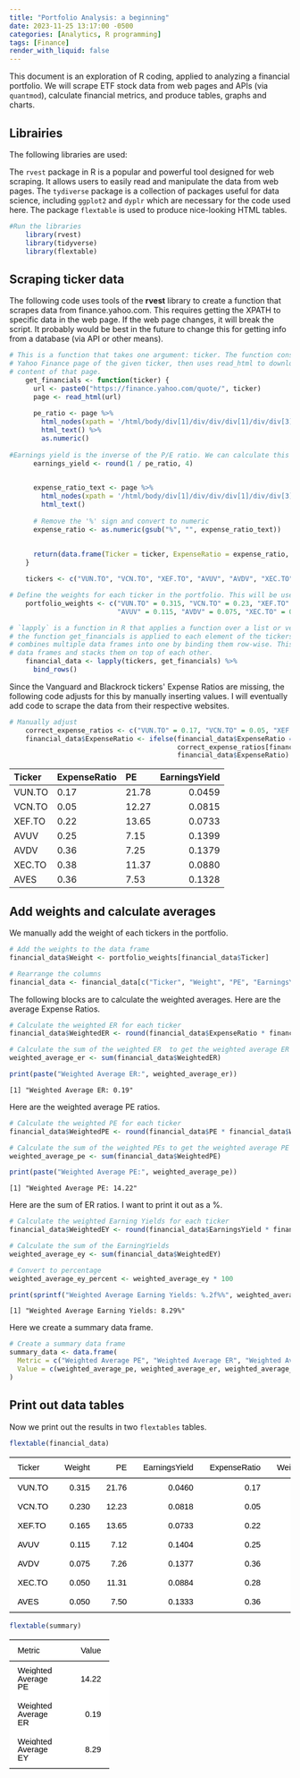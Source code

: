 ```yaml
---
title: "Portfolio Analysis: a beginning"
date: 2023-11-25 13:17:00 -0500
categories: [Analytics, R programming]
tags: [Finance]
render_with_liquid: false
---
```


This document is an exploration of R coding, applied to analyzing a financial portfolio. We will scrape ETF  stock data from web pages and APIs (via `quantmod`), calculate financial metrics, and produce tables, graphs and charts.

## Librairies

The following libraries are used:

The `rvest` package in R is a popular and powerful tool designed for web scraping. It allows users to easily read and manipulate the data from web pages. The `tydiverse` package is a collection of packages useful for data science, including  `ggplot2` and `dyplr` which are necessary for the code used here. The package `flextable` is used to produce nice-looking HTML tables.

```r
#Run the libraries
    library(rvest)
    library(tidyverse)
    library(flextable)
```

## Scraping ticker data

The following code uses tools of the **rvest** library to create a function that scrapes data from finance.yahoo.com. This requires getting the XPATH to specific data in the web page. If the web page changes, it will break the script. It probably would be best  in the future to change this for getting info from a database (via API or other means).

```r
# This is a function that takes one argument: ticker. The function constructs a URL for the
# Yahoo Finance page of the given ticker, then uses read_html to download and parse the HTML
# content of that page. 
    get_financials <- function(ticker) {
      url <- paste0("https://finance.yahoo.com/quote/", ticker)
      page <- read_html(url)
      
      pe_ratio <- page %>%
        html_nodes(xpath = '/html/body/div[1]/div/div/div[1]/div/div[3]/div[1]/div/div[1]/div/div/div/div[2]/div[2]/table/tbody/tr[3]/td[2]') %>%
        html_text() %>%
        as.numeric()
      
#Earnings yield is the inverse of the P/E ratio. We can calculate this here.
      earnings_yield <- round(1 / pe_ratio, 4)
      

      expense_ratio_text <- page %>%
        html_nodes(xpath = '/html/body/div[1]/div/div/div[1]/div/div[3]/div[1]/div/div[1]/div/div/div/div[2]/div[2]/table/tbody/tr[7]/td[2]') %>%
        html_text()
      
      # Remove the '%' sign and convert to numeric
      expense_ratio <- as.numeric(gsub("%", "", expense_ratio_text))
      
      
      return(data.frame(Ticker = ticker, ExpenseRatio = expense_ratio, PE = pe_ratio, EarningsYield = earnings_yield))
    }

    tickers <- c("VUN.TO", "VCN.TO", "XEF.TO", "AVUV", "AVDV", "XEC.TO", "AVES")  # The tickers part of the portfolio

# Define the weights for each ticker in the portfolio. This will be used to calculate the weighted averages.
    portfolio_weights <- c("VUN.TO" = 0.315, "VCN.TO" = 0.23, "XEF.TO" = 0.165, 
                           "AVUV" = 0.115, "AVDV" = 0.075, "XEC.TO" = 0.05, "AVES" = 0.05)

# `lapply` is a function in R that applies a function over a list or vector. In this case,
# the function get_financials is applied to each element of the tickers vector. `bind_rows()`
# combines multiple data frames into one by binding them row-wise. This means that it takes
# data frames and stacks them on top of each other.
    financial_data <- lapply(tickers, get_financials) %>%
      bind_rows()
```

Since the Vanguard and Blackrock tickers' Expense Ratios are missing, the following code adjusts for this by manually inserting values. I will eventually add code to scrape the data from their respective websites.

```r
# Manually adjust 
    correct_expense_ratios <- c("VUN.TO" = 0.17, "VCN.TO" = 0.05, "XEF.TO" = 0.22, "XEC.TO" = 0.28)
    financial_data$ExpenseRatio <- ifelse(financial_data$ExpenseRatio == 0,
                                          correct_expense_ratios[financial_data$Ticker],
                                          financial_data$ExpenseRatio)
```

| Ticker | ExpenseRatio | PE    | EarningsYield |
|:-------|:-------------|:------|--------------:|
| VUN.TO | 0.17         | 21.78 | 0.0459        |
| VCN.TO | 0.05         | 12.27 | 0.0815        |
| XEF.TO | 0.22         | 13.65 | 0.0733        |
| AVUV   | 0.25         | 7.15  | 0.1399        |
| AVDV   | 0.36         | 7.25  | 0.1379        |
| XEC.TO | 0.38         | 11.37 | 0.0880        |
| AVES   | 0.36         | 7.53  | 0.1328        |


## Add weights and calculate averages

We manually add the weight of each tickers in the portfolio.

```r
# Add the weights to the data frame
financial_data$Weight <- portfolio_weights[financial_data$Ticker]

# Rearrange the columns
financial_data <- financial_data[c("Ticker", "Weight", "PE", "EarningsYield", "ExpenseRatio")]
```

The following blocks are to calculate the weighted averages. Here are the average Expense Ratios.

```r
# Calculate the weighted ER for each ticker
financial_data$WeightedER <- round(financial_data$ExpenseRatio * financial_data$Weight, 2)

# Calculate the sum of the weighted ER  to get the weighted average ER
weighted_average_er <- sum(financial_data$WeightedER)

print(paste("Weighted Average ER:", weighted_average_er))
```
`[1] "Weighted Average ER: 0.19"`

Here are the weighted average PE ratios.

```r
# Calculate the weighted PE for each ticker
financial_data$WeightedPE <- round(financial_data$PE * financial_data$Weight, 2)

# Calculate the sum of the weighted PEs to get the weighted average PE
weighted_average_pe <- sum(financial_data$WeightedPE)

print(paste("Weighted Average PE:", weighted_average_pe))

```
`[1] "Weighted Average PE: 14.22"`

Here are the sum of ER ratios. I want to print it out as a %. 
```r
# Calculate the weighted Earning Yields for each ticker
financial_data$WeightedEY <- round(financial_data$EarningsYield * financial_data$Weight, 4)

# Calculate the sum of the EarningYields
weighted_average_ey <- sum(financial_data$WeightedEY)

# Convert to percentage
weighted_average_ey_percent <- weighted_average_ey * 100

print(sprintf("Weighted Average Earning Yields: %.2f%%", weighted_average_ey_percent))
```
`[1] "Weighted Average Earning Yields: 8.29%"`

Here we create a summary data frame. 
```r
# Create a summary data frame
summary_data <- data.frame(
  Metric = c("Weighted Average PE", "Weighted Average ER", "Weighted Average EY"),
  Value = c(weighted_average_pe, weighted_average_er, weighted_average_ey_percent)
)
```

## Print out data tables
Now we print out the results in two `flextables` tables.

```r
flextable(financial_data)
```
<div class="tabwid"><style>.cl-bb5b6256{}.cl-bb540a24{font-family:'Arial';font-size:11pt;font-weight:normal;font-style:normal;text-decoration:none;color:rgba(0, 0, 0, 1.00);background-color:white;}.cl-bb56dca4{margin:0;text-align:left;border-bottom: 0 solid rgba(0, 0, 0, 1.00);border-top: 0 solid rgba(0, 0, 0, 1.00);border-left: 0 solid rgba(0, 0, 0, 1.00);border-right: 0 solid rgba(0, 0, 0, 1.00);padding-bottom:5pt;padding-top:5pt;padding-left:5pt;padding-right:5pt;line-height: 1;background-color:white;}.cl-bb56dcae{margin:0;text-align:right;border-bottom: 0 solid rgba(0, 0, 0, 1.00);border-top: 0 solid rgba(0, 0, 0, 1.00);border-left: 0 solid rgba(0, 0, 0, 1.00);border-right: 0 solid rgba(0, 0, 0, 1.00);padding-bottom:5pt;padding-top:5pt;padding-left:5pt;padding-right:5pt;line-height: 1;background-color:white;}.cl-bb56ed98{width:0.75in;background-color:white;vertical-align: middle;border-bottom: 1.5pt solid rgba(102, 102, 102, 1.00);border-top: 1.5pt solid rgba(102, 102, 102, 1.00);border-left: 0 solid rgba(0, 0, 0, 1.00);border-right: 0 solid rgba(0, 0, 0, 1.00);margin-bottom:0;margin-top:0;margin-left:0;margin-right:0;}.cl-bb56ed99{width:0.75in;background-color:white;vertical-align: middle;border-bottom: 1.5pt solid rgba(102, 102, 102, 1.00);border-top: 1.5pt solid rgba(102, 102, 102, 1.00);border-left: 0 solid rgba(0, 0, 0, 1.00);border-right: 0 solid rgba(0, 0, 0, 1.00);margin-bottom:0;margin-top:0;margin-left:0;margin-right:0;}.cl-bb56ed9a{width:0.75in;background-color:white;vertical-align: middle;border-bottom: 0 solid rgba(0, 0, 0, 1.00);border-top: 0 solid rgba(0, 0, 0, 1.00);border-left: 0 solid rgba(0, 0, 0, 1.00);border-right: 0 solid rgba(0, 0, 0, 1.00);margin-bottom:0;margin-top:0;margin-left:0;margin-right:0;}.cl-bb56eda2{width:0.75in;background-color:white;vertical-align: middle;border-bottom: 0 solid rgba(0, 0, 0, 1.00);border-top: 0 solid rgba(0, 0, 0, 1.00);border-left: 0 solid rgba(0, 0, 0, 1.00);border-right: 0 solid rgba(0, 0, 0, 1.00);margin-bottom:0;margin-top:0;margin-left:0;margin-right:0;}.cl-bb56eda3{width:0.75in;background-color:white;vertical-align: middle;border-bottom: 1.5pt solid rgba(102, 102, 102, 1.00);border-top: 0 solid rgba(0, 0, 0, 1.00);border-left: 0 solid rgba(0, 0, 0, 1.00);border-right: 0 solid rgba(0, 0, 0, 1.00);margin-bottom:0;margin-top:0;margin-left:0;margin-right:0;}.cl-bb56eda4{width:0.75in;background-color:white;vertical-align: middle;border-bottom: 1.5pt solid rgba(102, 102, 102, 1.00);border-top: 0 solid rgba(0, 0, 0, 1.00);border-left: 0 solid rgba(0, 0, 0, 1.00);border-right: 0 solid rgba(0, 0, 0, 1.00);margin-bottom:0;margin-top:0;margin-left:0;margin-right:0;}</style><table data-quarto-disable-processing='true' class='cl-bb5b6256'><thead><tr style="overflow-wrap:break-word;"><th class="cl-bb56ed98"><p class="cl-bb56dca4"><span class="cl-bb540a24">Ticker</span></p></th><th class="cl-bb56ed99"><p class="cl-bb56dcae"><span class="cl-bb540a24">Weight</span></p></th><th class="cl-bb56ed99"><p class="cl-bb56dcae"><span class="cl-bb540a24">PE</span></p></th><th class="cl-bb56ed99"><p class="cl-bb56dcae"><span class="cl-bb540a24">EarningsYield</span></p></th><th class="cl-bb56ed99"><p class="cl-bb56dcae"><span class="cl-bb540a24">ExpenseRatio</span></p></th><th class="cl-bb56ed99"><p class="cl-bb56dcae"><span class="cl-bb540a24">WeightedER</span></p></th><th class="cl-bb56ed99"><p class="cl-bb56dcae"><span class="cl-bb540a24">WeightedPE</span></p></th><th class="cl-bb56ed99"><p class="cl-bb56dcae"><span class="cl-bb540a24">WeightedEY</span></p></th></tr></thead><tbody><tr style="overflow-wrap:break-word;"><td class="cl-bb56ed9a"><p class="cl-bb56dca4"><span class="cl-bb540a24">VUN.TO</span></p></td><td class="cl-bb56eda2"><p class="cl-bb56dcae"><span class="cl-bb540a24">0.315</span></p></td><td class="cl-bb56eda2"><p class="cl-bb56dcae"><span class="cl-bb540a24">21.76</span></p></td><td class="cl-bb56eda2"><p class="cl-bb56dcae"><span class="cl-bb540a24">0.0460</span></p></td><td class="cl-bb56eda2"><p class="cl-bb56dcae"><span class="cl-bb540a24">0.17</span></p></td><td class="cl-bb56eda2"><p class="cl-bb56dcae"><span class="cl-bb540a24">0.05</span></p></td><td class="cl-bb56eda2"><p class="cl-bb56dcae"><span class="cl-bb540a24">6.85</span></p></td><td class="cl-bb56eda2"><p class="cl-bb56dcae"><span class="cl-bb540a24">0.0145</span></p></td></tr><tr style="overflow-wrap:break-word;"><td class="cl-bb56ed9a"><p class="cl-bb56dca4"><span class="cl-bb540a24">VCN.TO</span></p></td><td class="cl-bb56eda2"><p class="cl-bb56dcae"><span class="cl-bb540a24">0.230</span></p></td><td class="cl-bb56eda2"><p class="cl-bb56dcae"><span class="cl-bb540a24">12.23</span></p></td><td class="cl-bb56eda2"><p class="cl-bb56dcae"><span class="cl-bb540a24">0.0818</span></p></td><td class="cl-bb56eda2"><p class="cl-bb56dcae"><span class="cl-bb540a24">0.05</span></p></td><td class="cl-bb56eda2"><p class="cl-bb56dcae"><span class="cl-bb540a24">0.01</span></p></td><td class="cl-bb56eda2"><p class="cl-bb56dcae"><span class="cl-bb540a24">2.81</span></p></td><td class="cl-bb56eda2"><p class="cl-bb56dcae"><span class="cl-bb540a24">0.0188</span></p></td></tr><tr style="overflow-wrap:break-word;"><td class="cl-bb56ed9a"><p class="cl-bb56dca4"><span class="cl-bb540a24">XEF.TO</span></p></td><td class="cl-bb56eda2"><p class="cl-bb56dcae"><span class="cl-bb540a24">0.165</span></p></td><td class="cl-bb56eda2"><p class="cl-bb56dcae"><span class="cl-bb540a24">13.65</span></p></td><td class="cl-bb56eda2"><p class="cl-bb56dcae"><span class="cl-bb540a24">0.0733</span></p></td><td class="cl-bb56eda2"><p class="cl-bb56dcae"><span class="cl-bb540a24">0.22</span></p></td><td class="cl-bb56eda2"><p class="cl-bb56dcae"><span class="cl-bb540a24">0.04</span></p></td><td class="cl-bb56eda2"><p class="cl-bb56dcae"><span class="cl-bb540a24">2.25</span></p></td><td class="cl-bb56eda2"><p class="cl-bb56dcae"><span class="cl-bb540a24">0.0121</span></p></td></tr><tr style="overflow-wrap:break-word;"><td class="cl-bb56ed9a"><p class="cl-bb56dca4"><span class="cl-bb540a24">AVUV</span></p></td><td class="cl-bb56eda2"><p class="cl-bb56dcae"><span class="cl-bb540a24">0.115</span></p></td><td class="cl-bb56eda2"><p class="cl-bb56dcae"><span class="cl-bb540a24">7.12</span></p></td><td class="cl-bb56eda2"><p class="cl-bb56dcae"><span class="cl-bb540a24">0.1404</span></p></td><td class="cl-bb56eda2"><p class="cl-bb56dcae"><span class="cl-bb540a24">0.25</span></p></td><td class="cl-bb56eda2"><p class="cl-bb56dcae"><span class="cl-bb540a24">0.03</span></p></td><td class="cl-bb56eda2"><p class="cl-bb56dcae"><span class="cl-bb540a24">0.82</span></p></td><td class="cl-bb56eda2"><p class="cl-bb56dcae"><span class="cl-bb540a24">0.0161</span></p></td></tr><tr style="overflow-wrap:break-word;"><td class="cl-bb56ed9a"><p class="cl-bb56dca4"><span class="cl-bb540a24">AVDV</span></p></td><td class="cl-bb56eda2"><p class="cl-bb56dcae"><span class="cl-bb540a24">0.075</span></p></td><td class="cl-bb56eda2"><p class="cl-bb56dcae"><span class="cl-bb540a24">7.26</span></p></td><td class="cl-bb56eda2"><p class="cl-bb56dcae"><span class="cl-bb540a24">0.1377</span></p></td><td class="cl-bb56eda2"><p class="cl-bb56dcae"><span class="cl-bb540a24">0.36</span></p></td><td class="cl-bb56eda2"><p class="cl-bb56dcae"><span class="cl-bb540a24">0.03</span></p></td><td class="cl-bb56eda2"><p class="cl-bb56dcae"><span class="cl-bb540a24">0.54</span></p></td><td class="cl-bb56eda2"><p class="cl-bb56dcae"><span class="cl-bb540a24">0.0103</span></p></td></tr><tr style="overflow-wrap:break-word;"><td class="cl-bb56ed9a"><p class="cl-bb56dca4"><span class="cl-bb540a24">XEC.TO</span></p></td><td class="cl-bb56eda2"><p class="cl-bb56dcae"><span class="cl-bb540a24">0.050</span></p></td><td class="cl-bb56eda2"><p class="cl-bb56dcae"><span class="cl-bb540a24">11.31</span></p></td><td class="cl-bb56eda2"><p class="cl-bb56dcae"><span class="cl-bb540a24">0.0884</span></p></td><td class="cl-bb56eda2"><p class="cl-bb56dcae"><span class="cl-bb540a24">0.28</span></p></td><td class="cl-bb56eda2"><p class="cl-bb56dcae"><span class="cl-bb540a24">0.01</span></p></td><td class="cl-bb56eda2"><p class="cl-bb56dcae"><span class="cl-bb540a24">0.57</span></p></td><td class="cl-bb56eda2"><p class="cl-bb56dcae"><span class="cl-bb540a24">0.0044</span></p></td></tr><tr style="overflow-wrap:break-word;"><td class="cl-bb56eda3"><p class="cl-bb56dca4"><span class="cl-bb540a24">AVES</span></p></td><td class="cl-bb56eda4"><p class="cl-bb56dcae"><span class="cl-bb540a24">0.050</span></p></td><td class="cl-bb56eda4"><p class="cl-bb56dcae"><span class="cl-bb540a24">7.50</span></p></td><td class="cl-bb56eda4"><p class="cl-bb56dcae"><span class="cl-bb540a24">0.1333</span></p></td><td class="cl-bb56eda4"><p class="cl-bb56dcae"><span class="cl-bb540a24">0.36</span></p></td><td class="cl-bb56eda4"><p class="cl-bb56dcae"><span class="cl-bb540a24">0.02</span></p></td><td class="cl-bb56eda4"><p class="cl-bb56dcae"><span class="cl-bb540a24">0.38</span></p></td><td class="cl-bb56eda4"><p class="cl-bb56dcae"><span class="cl-bb540a24">0.0067</span></p></td></tr></tbody></table></div>


```r
flextable(summary)
```
<div class="tabwid"><style>.cl-bb66bc5a{}.cl-bb6042a8{font-family:'Arial';font-size:11pt;font-weight:normal;font-style:normal;text-decoration:none;color:rgba(0, 0, 0, 1.00);background-color:white;}.cl-bb62d130{margin:0;text-align:left;border-bottom: 0 solid rgba(0, 0, 0, 1.00);border-top: 0 solid rgba(0, 0, 0, 1.00);border-left: 0 solid rgba(0, 0, 0, 1.00);border-right: 0 solid rgba(0, 0, 0, 1.00);padding-bottom:5pt;padding-top:5pt;padding-left:5pt;padding-right:5pt;line-height: 1;background-color:white;}.cl-bb62d13a{margin:0;text-align:right;border-bottom: 0 solid rgba(0, 0, 0, 1.00);border-top: 0 solid rgba(0, 0, 0, 1.00);border-left: 0 solid rgba(0, 0, 0, 1.00);border-right: 0 solid rgba(0, 0, 0, 1.00);padding-bottom:5pt;padding-top:5pt;padding-left:5pt;padding-right:5pt;line-height: 1;background-color:white;}.cl-bb62e3e6{width:0.75in;background-color:white;vertical-align: middle;border-bottom: 1.5pt solid rgba(102, 102, 102, 1.00);border-top: 1.5pt solid rgba(102, 102, 102, 1.00);border-left: 0 solid rgba(0, 0, 0, 1.00);border-right: 0 solid rgba(0, 0, 0, 1.00);margin-bottom:0;margin-top:0;margin-left:0;margin-right:0;}.cl-bb62e3f0{width:0.75in;background-color:white;vertical-align: middle;border-bottom: 1.5pt solid rgba(102, 102, 102, 1.00);border-top: 1.5pt solid rgba(102, 102, 102, 1.00);border-left: 0 solid rgba(0, 0, 0, 1.00);border-right: 0 solid rgba(0, 0, 0, 1.00);margin-bottom:0;margin-top:0;margin-left:0;margin-right:0;}.cl-bb62e3f1{width:0.75in;background-color:white;vertical-align: middle;border-bottom: 0 solid rgba(0, 0, 0, 1.00);border-top: 0 solid rgba(0, 0, 0, 1.00);border-left: 0 solid rgba(0, 0, 0, 1.00);border-right: 0 solid rgba(0, 0, 0, 1.00);margin-bottom:0;margin-top:0;margin-left:0;margin-right:0;}.cl-bb62e3fa{width:0.75in;background-color:white;vertical-align: middle;border-bottom: 0 solid rgba(0, 0, 0, 1.00);border-top: 0 solid rgba(0, 0, 0, 1.00);border-left: 0 solid rgba(0, 0, 0, 1.00);border-right: 0 solid rgba(0, 0, 0, 1.00);margin-bottom:0;margin-top:0;margin-left:0;margin-right:0;}.cl-bb62e3fb{width:0.75in;background-color:white;vertical-align: middle;border-bottom: 1.5pt solid rgba(102, 102, 102, 1.00);border-top: 0 solid rgba(0, 0, 0, 1.00);border-left: 0 solid rgba(0, 0, 0, 1.00);border-right: 0 solid rgba(0, 0, 0, 1.00);margin-bottom:0;margin-top:0;margin-left:0;margin-right:0;}.cl-bb62e3fc{width:0.75in;background-color:white;vertical-align: middle;border-bottom: 1.5pt solid rgba(102, 102, 102, 1.00);border-top: 0 solid rgba(0, 0, 0, 1.00);border-left: 0 solid rgba(0, 0, 0, 1.00);border-right: 0 solid rgba(0, 0, 0, 1.00);margin-bottom:0;margin-top:0;margin-left:0;margin-right:0;}</style><table data-quarto-disable-processing='true' class='cl-bb66bc5a'><thead><tr style="overflow-wrap:break-word;"><th class="cl-bb62e3e6"><p class="cl-bb62d130"><span class="cl-bb6042a8">Metric</span></p></th><th class="cl-bb62e3f0"><p class="cl-bb62d13a"><span class="cl-bb6042a8">Value</span></p></th></tr></thead><tbody><tr style="overflow-wrap:break-word;"><td class="cl-bb62e3f1"><p class="cl-bb62d130"><span class="cl-bb6042a8">Weighted Average PE</span></p></td><td class="cl-bb62e3fa"><p class="cl-bb62d13a"><span class="cl-bb6042a8">14.22</span></p></td></tr><tr style="overflow-wrap:break-word;"><td class="cl-bb62e3f1"><p class="cl-bb62d130"><span class="cl-bb6042a8">Weighted Average ER</span></p></td><td class="cl-bb62e3fa"><p class="cl-bb62d13a"><span class="cl-bb6042a8">0.19</span></p></td></tr><tr style="overflow-wrap:break-word;"><td class="cl-bb62e3fb"><p class="cl-bb62d130"><span class="cl-bb6042a8">Weighted Average EY</span></p></td><td class="cl-bb62e3fc"><p class="cl-bb62d13a"><span class="cl-bb6042a8">8.29</span></p></td></tr></tbody></table></div>
